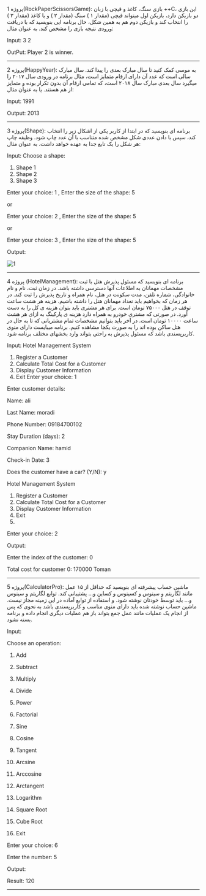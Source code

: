 پروژه 1(RockPaperScissorsGame): بازی سنگ، کاغذ و قیچی با زبان ++C،
این بازی دو بازیکن دارد، بازیکن اول میتواند قیچی (مقدار ۱ ) سنگ (مقدار ۲ ) و
یا کاغذ (مقدار ۳ ) را انتخاب کند و بازیکن دوم هم به همین شکل، حال برنامه ایی بنویسید که با
دریافت ورودی نتیجه بازی را مشخص کند. به عنوان مثال:


Input: 3 
       2

OutPut: Player 2 is winner.

-----------------------------------------------------------------------------


پروژه 2(HappyYear): به موسی کمک کنید تا سال مبارک بعدی را پیدا کند. 
سال مبارک سالی است که عدد آن دارای ارقام متمایز است، مثال برنامه در ورودی سال ۲۰۱۷ را میگیرد سال بعدی مبارک سال ۲۰۱۸
است، که تمامی ارقام آن بدون تکرار بوده و متمایز از هم هستند. یا به عنوان مثال:

Input: 1991

Output: 2013


-----------------------------------------------------------------------------


پروژه 3(Shape): برنامه ای بنویسید که در ابتدا از کاربر یکی از اشکال زیر را انتخاب کند، 
سپس با دادن عددی شکل مشخص شده متناسب با آن عدد چاپ شود.
وظیفه چاپ هر شکل را یک تابع جدا به عهده خواهد داشت. به عنوان مثال:

Input: 
Choose a shape:
1. Shape 1
2. Shape 2
3. Shape 3


Enter your choice: 1 ,
Enter the size of the shape: 5

or

Enter your choice: 2 ,
Enter the size of the shape: 5

or

Enter your choice: 3 ,
Enter the size of the shape: 5

Output:

![1](https://github.com/seyedhamidhosseini/FiveProjectCPlusPlus/assets/84787916/ad25d3![1](https://github.com/seyedhamidhosseini/FiveProjectCPlusPlus/assets/84787916/ad25d3a7-bded-49df-b956-de088dca312c)a7-bded-49df-b956-de088dca312c)


-----------------------------------------------------------------------------

پروژه 4 (HotelManagement): برنامه ای بنویسید که مسئول پذیرش هتل با ثبت مشخصات
مهمانان به اطلاعات آنها دسترسی داشته باشد. در زمان ثبت، نام و نام خانوادگی،
شماره تلفن، مدت سکونت در هتل، نام همراه و تاریخ پذیرش را ثبت کند. در هر زمان
که بخواهیم باید تعداد مهمانان هتل را داشته باشیم. هزینه هر هشت ساعت توقف در
هتل ۷۵۰۰۰ تومان است. برای هر مشتری باید بتوان هزینه ی کل را به دست آورد. در
صورتی که مشتری خودرو به همراه دارد هزینه ی پارکینگ به ازای هر هشت ساعت ۱۰۰۰۰
تومان است. در آخر باید بتوانیم مشخصات تمام مشتریانی که تا به حال در هتل ساکن
بوده اند را به صورت یکجا مشاهده کنیم. برنامه میبایست دارای منوی کاربرپسندی باشد
که مسئول پذیرش به راحتی بتواند وارد بخشهای مختلف برنامه شود.


Input:
Hotel Management System
1. Register a Customer
2. Calculate Total Cost for a Customer
3. Display Customer Information
4. Exit
Enter your choice: 1

Enter customer details:

Name: ali

Last Name: moradi

Phone Number: 09184700102

Stay Duration (days): 2

Companion Name: hamid

Check-in Date: 3

Does the customer have a car? (Y/N): y

Hotel Management System

1. Register a Customer
2. Calculate Total Cost for a Customer
3. Display Customer Information
4. Exit
5. 
Enter your choice: 2

Output:

Enter the index of the customer: 0

Total cost for customer 0: 170000 Toman

-----------------------------------------------------------------------------

پروژه 5(CalculatorPro): ماشین حساب پیشرفته ای بنویسید که حداقل از ۱۵ عمل مانند 
لگاریتم و سینوس و کسینوس و کساین و... پشتیبانی کند. توابع لگاریتم و سینوس و... باید توسط خودتان نوشته شود.
و استفاده از توابع آماده در این زمینه مجاز نیست. ماشین حساب نوشته شده باید دارای منوی مناسب و کاربرپسندی باشد 
به نحوی که پس از انجام یک عملیات مانند عمل جمع بتواند باز هم عملیات دیگری انجام داده و برنامه بسته نشود.

Input:

Choose an operation:

1. Add
   
3. Subtract
   
5. Multiply
   
7. Divide
   
9. Power
    
11. Factorial
    
13. Sine
    
15. Cosine
    
17. Tangent
    
19. Arcsine
    
21. Arccosine
    
23. Arctangent
    
25. Logarithm
    
27. Square Root
    
29. Cube Root
    
31. Exit
    
Enter your choice: 6

Enter the number: 5

Output:

Result: 120

-----------------------------------------------------------------------------
